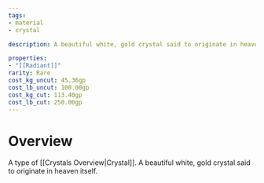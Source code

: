 ```yaml
---
tags:
- material
- crystal

description: A beautiful white, gold crystal said to originate in heaven itself.

properties:
- "[[Radiant]]"
rarity: Rare
cost_kg_uncut: 45.36gp
cost_lb_uncut: 100.00gp
cost_kg_cut: 113.40gp
cost_lb_cut: 250.00gp
---
```

# Overview
A type of [[Crystals Overview|Crystal]]. A beautiful white, gold crystal said to originate in heaven itself.